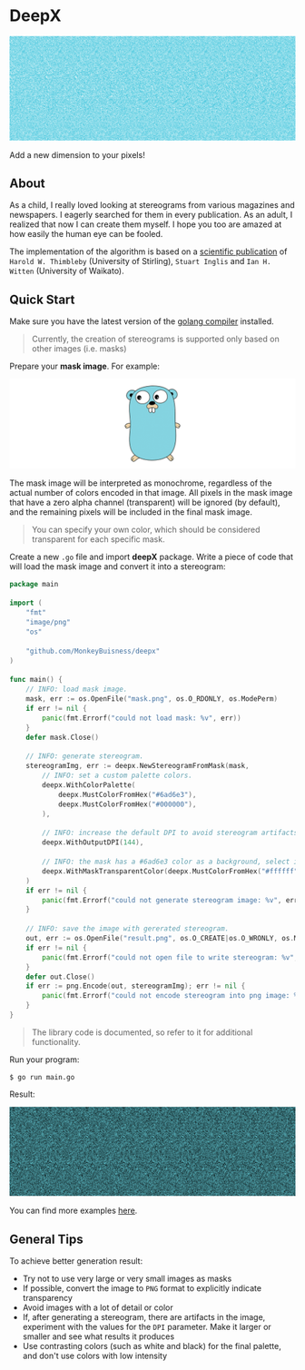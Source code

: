 # DeepX

![logo](./examples/logo/deepx.png)

Add a new dimension to your pixels!

## About

As a child, I really loved looking at stereograms from various magazines and newspapers.
I eagerly searched for them in every publication. As an adult, I realized that now I can create them myself.
I hope you too are amazed at how easily the human eye can be fooled.

The implementation of the algorithm is based on a [scientific publication](https://www2.cs.sfu.ca/CourseCentral/414/li/material/refs/SIRDS-Computer-94.pdf) of `Harold W. Thimbleby` (University of Stirling), `Stuart Inglis` and `Ian H. Witten` (University of Waikato).

## Quick Start

Make sure you have the latest version of the [golang compiler](https://go.dev/doc/install) installed.

> Currently, the creation of stereograms is supported only based on other images (i.e. masks)

Prepare your **mask image**. For example:

![mask](./examples/gopher/mask.png)

The mask image will be interpreted as monochrome, regardless of the actual number of colors encoded in that image.
All pixels in the mask image that have a zero alpha channel (transparent) will be ignored (by default), and the remaining pixels will be included in the final mask image.

> You can specify your own color, which should be considered transparent for each specific mask.

Create a new `.go` file and import **deepX** package. Write a piece of code that will load the mask image and convert it into a stereogram:

```go
package main

import (
	"fmt"
	"image/png"
	"os"

	"github.com/MonkeyBuisness/deepx"
)

func main() {
	// INFO: load mask image.
	mask, err := os.OpenFile("mask.png", os.O_RDONLY, os.ModePerm)
	if err != nil {
		panic(fmt.Errorf("could not load mask: %v", err))
	}
	defer mask.Close()

	// INFO: generate stereogram.
	stereogramImg, err := deepx.NewStereogramFromMask(mask,
		// INFO: set a custom palette colors.
		deepx.WithColorPalette(
			deepx.MustColorFromHex("#6ad6e3"),
			deepx.MustColorFromHex("#000000"),
		),

		// INFO: increase the default DPI to avoid stereogram artifacts.
		deepx.WithOutputDPI(144),

		// INFO: the mask has a #6ad6e3 color as a background, select it as transparent.
		deepx.WithMaskTransparentColor(deepx.MustColorFromHex("#ffffff")),
	)
	if err != nil {
		panic(fmt.Errorf("could not generate stereogram image: %v", err))
	}

	// INFO: save the image with gererated stereogram.
	out, err := os.OpenFile("result.png", os.O_CREATE|os.O_WRONLY, os.ModePerm)
	if err != nil {
		panic(fmt.Errorf("could not open file to write stereogram: %v", err))
	}
	defer out.Close()
	if err := png.Encode(out, stereogramImg); err != nil {
		panic(fmt.Errorf("could not encode stereogram into png image: %v", err))
	}
}

```

> The library code is documented, so refer to it for additional functionality.

Run your program:

```console
$ go run main.go
```

Result:

![result.png](./examples/gopher/result.png)

You can find more examples [here](./examples/).

## General Tips

To achieve better generation result:

- Try not to use very large or very small images as masks
- If possible, convert the image to `PNG` format to explicitly indicate transparency
- Avoid images with a lot of detail or color
- If, after generating a stereogram, there are artifacts in the image, experiment with the values for the `DPI` parameter. Make it larger or smaller and see what results it produces
- Use contrasting colors (such as white and black) for the final palette, and don't use colors with low intensity
